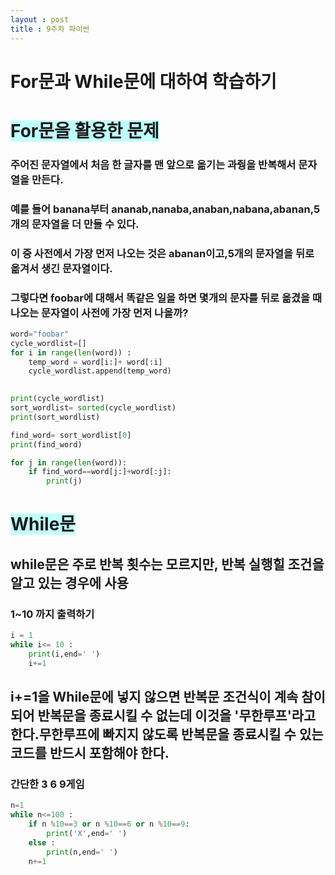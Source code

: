 ```yaml
---
layout : post
title : 9주차 파이썬
---
```

#  For문과 While문에 대하여 학습하기
# <span style="background-color:#C0FFFF"> For문을 활용한 문제 </span> 
### 주어진 문자열에서 처음 한 글자를 맨 앞으로 옮기는 과줭을 반복해서 문자열을 만든다.
### 예를 들어 banana부터 ananab,nanaba,anaban,nabana,abanan,5개의 문자열을 더 만들 수 있다.
### 이 중 사전에서 가장 먼저 나오는 것은 abanan이고,5개의 문자열을 뒤로 옮겨서 생긴 문자열이다.
### 그렇다면 foobar에 대해서 똑같은 일을 하면 몇개의 문자를 뒤로 옮겼을 때 나오는 문자열이 사전에 가장 먼저 나올까?

```python
word="foobar"
cycle_wordlist=[]
for i in range(len(word)) :
    temp_word = word[i:]+ word[:i]
    cycle_wordlist.append(temp_word)

    
print(cycle_wordlist)
sort_wordlist= sorted(cycle_wordlist)
print(sort_wordlist)

find_word= sort_wordlist[0]
print(find_word)

for j in range(len(word)):
    if find_word==word[j:]+word[:j]:
        print(j)
```
# <span style="background-color:#C0FFFF"> While문 </span>
## while문은 주로 반복 횟수는 모르지만, 반복 실행힐 조건을 알고 있는 경우에 사용
### 1~10 까지 출력하기
```python
i = 1
while i<= 10 :
    print(i,end=' ')
    i+=1
```
## i+=1을 While문에 넣지 않으면 반복문 조건식이 계속 참이 되어 반복문을 종료시킬 수 없는데 이것을 '무한루프'라고 한다.무한루프에 빠지지 않도록 반복문을 종료시킬 수 있는 코드를 반드시 포함해야 한다.
### 간단한 3 6 9게임
```python
n=1
while n<=100 :
    if n %10==3 or n %10==6 or n %10==9:
        print('X',end=' ')
    else :
        print(n,end=' ')
    n+=1
```

